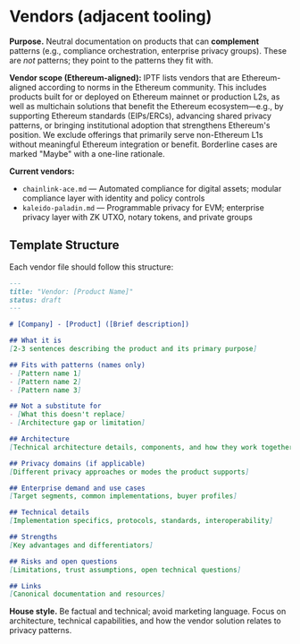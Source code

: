 # Vendors (adjacent tooling)

**Purpose.** Neutral documentation on products that can **complement** patterns (e.g., compliance orchestration, enterprise privacy groups). These are *not* patterns; they point to the patterns they fit with.

**Vendor scope (Ethereum-aligned):** IPTF lists vendors that are Ethereum-aligned according to norms in the Ethereum community. This includes products built for or deployed on Ethereum mainnet or production L2s, as well as multichain solutions that benefit the Ethereum ecosystem—e.g., by supporting Ethereum standards (EIPs/ERCs), advancing shared privacy patterns, or bringing institutional adoption that strengthens Ethereum's position. We exclude offerings that primarily serve non-Ethereum L1s without meaningful Ethereum integration or benefit. Borderline cases are marked "Maybe" with a one-line rationale.

**Current vendors:**
- `chainlink-ace.md` — Automated compliance for digital assets; modular compliance layer with identity and policy controls
- `kaleido-paladin.md` — Programmable privacy for EVM; enterprise privacy layer with ZK UTXO, notary tokens, and private groups

## Template Structure

Each vendor file should follow this structure:

```markdown
---
title: "Vendor: [Product Name]"
status: draft
---

# [Company] - [Product] ([Brief description])

## What it is
[2-3 sentences describing the product and its primary purpose]

## Fits with patterns (names only)
- [Pattern name 1]
- [Pattern name 2]
- [Pattern name 3]

## Not a substitute for
- [What this doesn't replace]
- [Architecture gap or limitation]

## Architecture
[Technical architecture details, components, and how they work together]

## Privacy domains (if applicable)
[Different privacy approaches or modes the product supports]

## Enterprise demand and use cases
[Target segments, common implementations, buyer profiles]

## Technical details
[Implementation specifics, protocols, standards, interoperability]

## Strengths
[Key advantages and differentiators]

## Risks and open questions
[Limitations, trust assumptions, open technical questions]

## Links
[Canonical documentation and resources]
```

**House style.** Be factual and technical; avoid marketing language. Focus on architecture, technical capabilities, and how the vendor solution relates to privacy patterns.
